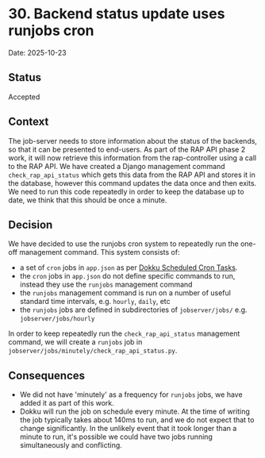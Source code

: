 # 30. Backend status update uses runjobs cron

Date: 2025-10-23

## Status

Accepted

## Context

The job-server needs to store information about the status of the backends, so that it can be presented to end-users. As part of the RAP API phase 2 work, it will now retrieve this information from the rap-controller using a call to the RAP API. We have created a Django management command `check_rap_api_status` which gets this data from the RAP API and stores it in the database, however this command updates the data once and then exits.
We need to run this code repeatedly in order to keep the database up to date, we think that this should be once a minute.

## Decision

We have decided to use the runjobs cron system to repeatedly run the one-off management command. This system consists of:

* a set of `cron` jobs in `app.json` as per [Dokku Scheduled Cron Tasks](https://dokku.com/docs/processes/scheduled-cron-tasks/).
* the `cron` jobs in `app.json` do not define specific commands to run, instead they use the `runjobs` management command
* the `runjobs` management command is run on a number of useful standard time intervals, e.g. `hourly`, `daily`, etc
* the `runjobs` jobs are defined in subdirectories of `jobserver/jobs/` e.g. `jobserver/jobs/hourly`

In order to keep repeatedly run the `check_rap_api_status` management command, we will create a `runjobs` job in `jobserver/jobs/minutely/check_rap_api_status.py`.

## Consequences

* We did not have 'minutely' as a frequency for `runjobs` jobs, we have added it as part of this work.
* Dokku will run the job on schedule every minute. At the time of writing the job typically takes about 140ms to run, and we do not expect that to change significantly. In the unlikely event that it took longer than a minute to run, it's possible we could have two jobs running simultaneously and conflicting.
